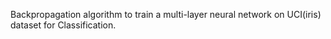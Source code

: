 Backpropagation algorithm to train a multi-layer neural network on UCI(iris) dataset for Classification.
